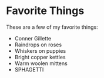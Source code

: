 # Favorite Things

These are a few of my favorite things:

- Conner Gillette
- Raindrops on roses
- Whiskers on puppies
- Bright copper kettles
- Warm woolen mittens
- SPHAGETTI
